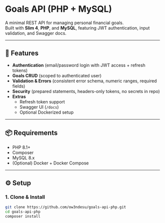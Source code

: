 # Goals API (PHP + MySQL)

A minimal REST API for managing personal financial goals.  
Built with **Slim 4**, **PHP**, and **MySQL**, featuring JWT authentication, input validation, and Swagger docs.

---

## 🚀 Features
- **Authentication** (email/password login with JWT access + refresh tokens)
- **Goals CRUD** (scoped to authenticated user)
- **Validation & Errors** (consistent error schema, numeric ranges, required fields)
- **Security** (prepared statements, headers-only tokens, no secrets in repo)
- **Extras**
  - Refresh token support
  - Swagger UI (`/docs`)
  - Optional Dockerized setup

---

## 📦 Requirements
- PHP 8.1+
- Composer
- MySQL 8.x
- (Optional) Docker + Docker Compose

---

## ⚙️ Setup

### 1. Clone & Install
```bash
git clone https://github.com/ow3ndesu/goals-api-php.git
cd goals-api-php
composer install
